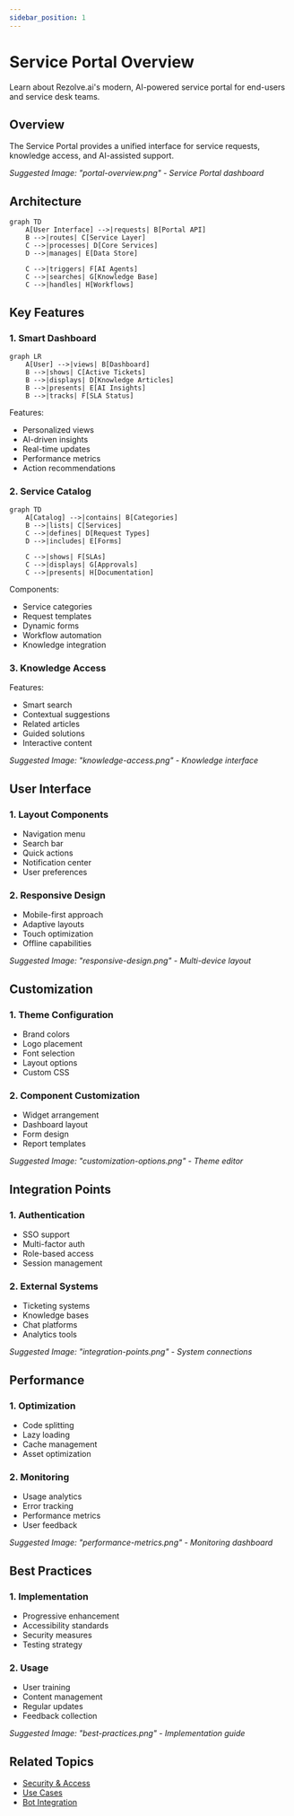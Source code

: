 ```yaml
---
sidebar_position: 1
---
```


# Service Portal Overview

Learn about Rezolve.ai's modern, AI-powered service portal for end-users and service desk teams.

## Overview

The Service Portal provides a unified interface for service requests, knowledge access, and AI-assisted support.

_Suggested Image: "portal-overview.png" - Service Portal dashboard_

## Architecture

```mermaid
graph TD
    A[User Interface] -->|requests| B[Portal API]
    B -->|routes| C[Service Layer]
    C -->|processes| D[Core Services]
    D -->|manages| E[Data Store]
    
    C -->|triggers| F[AI Agents]
    C -->|searches| G[Knowledge Base]
    C -->|handles| H[Workflows]
```

## Key Features

### 1. Smart Dashboard

```mermaid
graph LR
    A[User] -->|views| B[Dashboard]
    B -->|shows| C[Active Tickets]
    B -->|displays| D[Knowledge Articles]
    B -->|presents| E[AI Insights]
    B -->|tracks| F[SLA Status]
```

Features:
- Personalized views
- AI-driven insights
- Real-time updates
- Performance metrics
- Action recommendations

### 2. Service Catalog

```mermaid
graph TD
    A[Catalog] -->|contains| B[Categories]
    B -->|lists| C[Services]
    C -->|defines| D[Request Types]
    D -->|includes| E[Forms]
    
    C -->|shows| F[SLAs]
    C -->|displays| G[Approvals]
    C -->|presents| H[Documentation]
```

Components:
- Service categories
- Request templates
- Dynamic forms
- Workflow automation
- Knowledge integration

### 3. Knowledge Access

Features:
- Smart search
- Contextual suggestions
- Related articles
- Guided solutions
- Interactive content

_Suggested Image: "knowledge-access.png" - Knowledge interface_

## User Interface

### 1. Layout Components
- Navigation menu
- Search bar
- Quick actions
- Notification center
- User preferences

### 2. Responsive Design
- Mobile-first approach
- Adaptive layouts
- Touch optimization
- Offline capabilities

_Suggested Image: "responsive-design.png" - Multi-device layout_

## Customization

### 1. Theme Configuration
- Brand colors
- Logo placement
- Font selection
- Layout options
- Custom CSS

### 2. Component Customization
- Widget arrangement
- Dashboard layout
- Form design
- Report templates

_Suggested Image: "customization-options.png" - Theme editor_

## Integration Points

### 1. Authentication
- SSO support
- Multi-factor auth
- Role-based access
- Session management

### 2. External Systems
- Ticketing systems
- Knowledge bases
- Chat platforms
- Analytics tools

_Suggested Image: "integration-points.png" - System connections_

## Performance

### 1. Optimization
- Code splitting
- Lazy loading
- Cache management
- Asset optimization

### 2. Monitoring
- Usage analytics
- Error tracking
- Performance metrics
- User feedback

_Suggested Image: "performance-metrics.png" - Monitoring dashboard_

## Best Practices

### 1. Implementation
- Progressive enhancement
- Accessibility standards
- Security measures
- Testing strategy

### 2. Usage
- User training
- Content management
- Regular updates
- Feedback collection

_Suggested Image: "best-practices.png" - Implementation guide_

## Related Topics
- [Security & Access](../security/overview)
- [Use Cases](../use-cases/overview)
- [Bot Integration](../integrations/bot-channels)
